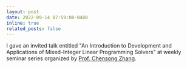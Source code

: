 ```yaml
---
layout: post
date: 2022-09-14 07:59:00-0400
inline: true
related_posts: false
---
```



I gave an invited talk entitled "An Introduction to Development and Applications of Mixed-Integer Linear Programming Solvers" at weekly seminar series organized by [Prof. Chensong Zhang](http://lsec.cc.ac.cn/~zhangcs/). 